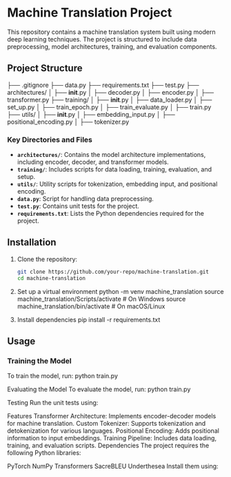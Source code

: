 # Machine Translation Project

This repository contains a machine translation system built using modern deep learning techniques. The project is structured to include data preprocessing, model architectures, training, and evaluation components.

## Project Structure
├── .gitignore ├── data.py ├── requirements.txt ├── test.py ├── architectures/ │ ├── __init__.py │ ├── decoder.py │ ├── encoder.py │ ├── transformer.py ├── training/ │ ├── __init__.py │ ├── data_loader.py │ ├── set_up.py │ ├── train_epoch.py │ ├── train_evaluate.py │ ├── train.py ├── utils/ │ ├── __init__.py │ ├── embedding_input.py │ ├── positional_encoding.py │ ├── tokenizer.py


### Key Directories and Files

- **`architectures/`**: Contains the model architecture implementations, including encoder, decoder, and transformer models.
- **`training/`**: Includes scripts for data loading, training, evaluation, and setup.
- **`utils/`**: Utility scripts for tokenization, embedding input, and positional encoding.
- **`data.py`**: Script for handling data preprocessing.
- **`test.py`**: Contains unit tests for the project.
- **`requirements.txt`**: Lists the Python dependencies required for the project.

## Installation

1. Clone the repository:
   ```bash
   git clone https://github.com/your-repo/machine-translation.git
   cd machine-translation

2. Set up a virtual environment
python -m venv machine_translation
source machine_translation/Scripts/activate  # On Windows
source machine_translation/bin/activate      # On macOS/Linux

3. Install dependencies
pip install -r requirements.txt

## Usage
### Training the Model
To train the model, run:
python train.py

Evaluating the Model
To evaluate the model, run: python train.py

Testing
Run the unit tests using:

Features
Transformer Architecture: Implements encoder-decoder models for machine translation.
Custom Tokenizer: Supports tokenization and detokenization for various languages.
Positional Encoding: Adds positional information to input embeddings.
Training Pipeline: Includes data loading, training, and evaluation scripts.
Dependencies
The project requires the following Python libraries:

PyTorch
NumPy
Transformers
SacreBLEU
Underthesea
Install them using:

